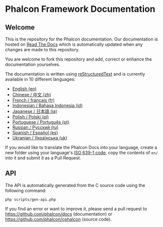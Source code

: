 # Phalcon Framework Documentation



## Welcome

This is the repository for the Phalcon documentation. Our documentation is
hosted on [Read The Docs](http://www.readthedocs.org) which is automatically
updated when any changes are made to this repository.

You are welcome to fork this repository and add, correct or enhance the
documentation yourselves.

The documentation is written using [reStructuredText](http://sphinx.pocoo.org/rest.html) and is currently available in 10 different languages:

* [English (en)](https://docs.phalconphp.com/en/latest/index.html)
* [Chinese / 中文 (zh)](https://docs.phalconphp.com/zh/latest/index.html)
* [French / français (fr)](https://docs.phalconphp.com/fr/latest/index.html)
* [Indonesian / Bahasa Indonesia (id)](https://docs.phalconphp.com/id/latest/index.html)
* [Japanese / 日本語 (ja)](https://docs.phalconphp.com/ja/latest/index.html)
* [Polish / Polski (pl)](https://docs.phalconphp.com/pl/latest/index.html)
* [Portuguese / Português (pt)](https://docs.phalconphp.com/pt/latest/index.html)
* [Russian / Русский (ru)](https://docs.phalconphp.com/ru/latest/index.html)
* [Spanish / Español (es)](https://docs.phalconphp.com/es/latest/index.html)
* [Ukranian / Українська (uk)](https://docs.phalconphp.com/uk/latest/index.html)

If you would like to translate the Phalcon Docs into your language, create a new folder using your language's [ISO 639-1 code](https://en.wikipedia.org/wiki/List_of_ISO_639-1_codes), copy the contents of `en/` into it and submit it as a Pull Request.



## API

The API is automatically generated from the C source code using the following command:

    php scripts/gen-api.php

If you find an error or want to improve it, please send a pull request to https://github.com/phalcon/docs (documentation) or https://github.com/phalcon/cphalcon (source code).
